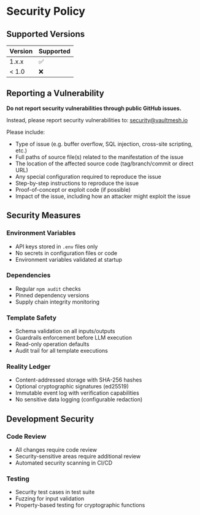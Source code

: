 # Security Policy

## Supported Versions

| Version | Supported          |
| ------- | ------------------ |
| 1.x.x   | :white_check_mark: |
| < 1.0   | :x:                |

## Reporting a Vulnerability

**Do not report security vulnerabilities through public GitHub issues.**

Instead, please report security vulnerabilities to: security@vaultmesh.io

Please include:
- Type of issue (e.g. buffer overflow, SQL injection, cross-site scripting, etc.)
- Full paths of source file(s) related to the manifestation of the issue
- The location of the affected source code (tag/branch/commit or direct URL)
- Any special configuration required to reproduce the issue
- Step-by-step instructions to reproduce the issue
- Proof-of-concept or exploit code (if possible)
- Impact of the issue, including how an attacker might exploit the issue

## Security Measures

### Environment Variables
- API keys stored in `.env` files only
- No secrets in configuration files or code
- Environment variables validated at startup

### Dependencies
- Regular `npm audit` checks
- Pinned dependency versions
- Supply chain integrity monitoring

### Template Safety
- Schema validation on all inputs/outputs
- Guardrails enforcement before LLM execution
- Read-only operation defaults
- Audit trail for all template executions

### Reality Ledger
- Content-addressed storage with SHA-256 hashes
- Optional cryptographic signatures (ed25519)
- Immutable event log with verification capabilities
- No sensitive data logging (configurable redaction)

## Development Security

### Code Review
- All changes require code review
- Security-sensitive areas require additional review
- Automated security scanning in CI/CD

### Testing
- Security test cases in test suite
- Fuzzing for input validation
- Property-based testing for cryptographic functions